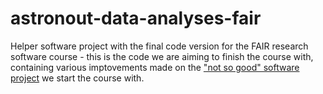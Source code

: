 # astronout-data-analyses-fair
Helper software project with the final code version for the FAIR research software course - this is the code we are aiming to finish the course with, 
containing various imptovements made on the ["not so good" software project](https://github.com/carpentries-incubator/astronout-data-analyses-bad) we start the course with.
